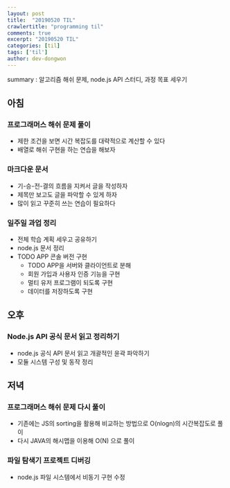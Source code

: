 ```yaml
---
layout: post
title:  "20190520 TIL"
crawlertitle: "programming til"
comments: true
excerpt: "20190520 TIL"
categories: [til]
tags: ['til']
author: dev-dongwon
---
```


summary : 알고리즘 해쉬 문제, node.js API 스터디, 과정 목표 세우기



## 아침

### 프로그래머스 해쉬 문제 풀이

- 제한 조건을 보면  시간 복잡도를 대략적으로 계산할 수 있다
- 배열로 해쉬 구현을 하는 연습을 해보자



### 마크다운 문서

- 기-승-전-결의 흐름을 지켜서 글을 작성하자
- 제목만 보고도 글을 파악할 수 있게 하자
- 많이 읽고 꾸준히 쓰는 연습이 필요하다



### 일주일 과업 정리

- 전체 학습 계획 세우고 공유하기
- node.js 문서 정리
- TODO APP 콘솔 버전 구현
  - TODO APP을 서버와 클라이언트로 분해
  - 회원 가입과 사용자 인증 기능을 구현
  - 멀티 유저 프로그램이 되도록 구현
  - 데이터를 저장하도록 구현



## 오후

### Node.js API 공식 문서 읽고 정리하기

- node.js 공식 API 문서 읽고 개괄적인 윤곽 파악하기
- 모듈 시스템 구성 및 동작 정리



## 저녁

### 프로그래머스 해쉬 문제 다시 풀이

- 기존에는 JS의 sorting을 활용해 비교하는 방법으로 O(nlogn)의 시간복잡도로 풀이
- 다시 JAVA의 해시맵을 이용해 O(N) 으로 풀이



### 파일 탐색기 프로젝트 디버깅

- node.js 파일 시스템에서 비동기 구현 수정